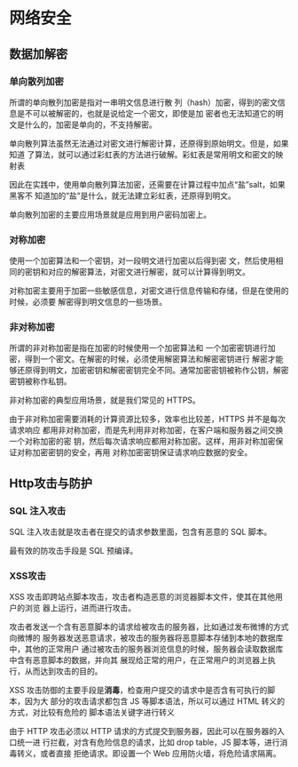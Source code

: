 # 网络安全


## 数据加解密
### 单向散列加密
所谓的单向散列加密是指对一串明文信息进行散
列（hash）加密，得到的密文信息是不可以被解密的，也就是说给定一个密文，即使是加
密者也无法知道它的明文是什么的，加密是单向的，不支持解密。

单向散列算法虽然无法通过对密文进行解密计算，还原得到原始明文。但是，如果知道
了算法，就可以通过彩虹表的方法进行破解。彩虹表是常用明文和密文的映射表

因此在实践中，使用单向散列算法加密，还需要在计算过程中加点“盐”salt，如果黑客不
知道加的“盐”是什么，就无法建立彩虹表，还原得到明文。

单向散列加密的主要应用场景就是应用到用户密码加密上。

### 对称加密
使用一个加密算法和一个密钥，对一段明文进行加密以后得到密
文，然后使用相同的密钥和对应的解密算法，对密文进行解密，就可以计算得到明文。

对称加密主要用于加密一些敏感信息，对密文进行信息传输和存储，但是在使用的时候，必须要
解密得到明文信息的一些场景。

### 非对称加密
所谓的非对称加密是指在加密的时候使用一个加密算法和
一个加密密钥进行加密，得到一个密文。在解密的时候，必须使用解密算法和解密密钥进行
解密才能够还原得到明文，加密密钥和解密密钥完全不同。通常加密密钥被称作公钥，解密
密钥被称作私钥。

非对称加密的典型应用场景，就是我们常见的 HTTPS。

由于非对称加密需要消耗的计算资源比较多，效率也比较差，HTTPS 并不是每次请求响应
都用非对称加密，而是先利用非对称加密，在客户端和服务器之间交换一个对称加密的密
钥，然后每次请求响应都用对称加密。这样，用非对称加密保证对称加密密钥的安全，再用
对称加密密钥保证请求响应数据的安全。

## Http攻击与防护
### SQL 注入攻击
SQL 注入攻击就是攻击者在提交的请求参数里面，包含有恶意的 SQL 脚本。

最有效的防攻击手段是 SQL 预编译。
### XSS攻击
XSS 攻击即跨站点脚本攻击，攻击者构造恶意的浏览器脚本文件，使其在其他用户的浏览
器上运行，进而进行攻击。

攻击者发送一个含有恶意脚本的请求给被攻击的服务器，比如通过发布微博的方式向微博的
服务器发送恶意请求，被攻击的服务器将恶意脚本存储到本地的数据库中，其他的正常用户
通过被攻击的服务器浏览信息的时候，服务器会读取数据库中含有恶意脚本的数据，并向其
展现给正常的用户，在正常用户的浏览器上执行，从而达到攻击的目的。

XSS 攻击防御的主要手段是**消毒**，检查用户提交的请求中是否含有可执行的脚本，因为大
部分的攻击请求都包含 JS 等脚本语法，所以可以通过 HTML 转义的方式，对比较有危险的
脚本语法关键字进行转义

由于 HTTP 攻击必须以 HTTP 请求的方式提交到服务器，因此可以在服务器的入口统一进
行拦截，对含有危险信息的请求，比如 drop table，JS 脚本等，进行消毒转义，或者直接
拒绝请求。即设置一个 Web 应用防火墙，将危险请求隔离。
